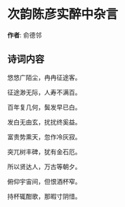 # 次韵陈彦实醉中杂言

**作者**: 俞德邻

## 诗词内容

悠悠广陌尘，冉冉征途客。

征途渺无际，人寿不满百。

百年复几何，鬓发早已白。

发白无由玄，扰扰终奚益。

富贵势熏天，忽作冷灰寂。

突兀树丰碑，犹有金石厄。

所以贤达人，万古等朝夕。

俯仰宇宙间，但恨酒杯窄。

持杯辄酣歌，那暇寸阴惜。

